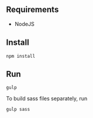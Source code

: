 ## Requirements
- NodeJS

## Install
```
npm install
```

## Run
```
gulp
```

To build sass files separately, run
```
gulp sass
```